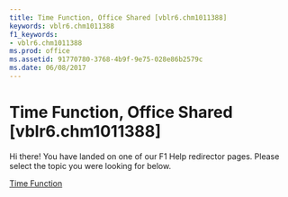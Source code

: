 ```yaml
---
title: Time Function, Office Shared [vblr6.chm1011388]
keywords: vblr6.chm1011388
f1_keywords:
- vblr6.chm1011388
ms.prod: office
ms.assetid: 91770780-3768-4b9f-9e75-028e86b2579c
ms.date: 06/08/2017
---
```



# Time Function, Office Shared [vblr6.chm1011388]

Hi there! You have landed on one of our F1 Help redirector pages. Please select the topic you were looking for below.

[Time Function](http://msdn.microsoft.com/library/53451748-04cf-04d2-b40d-c091753c7898%28Office.15%29.aspx)

